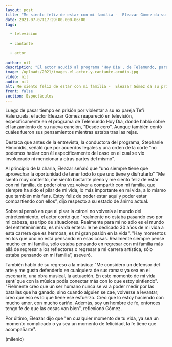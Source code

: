 ```yaml
---
layout: post
title: "Me siento feliz de estar con mi familia -  Eleazar Gómez da su primera entrevista tras salir de prisión"
date: 2021-07-07T17:29:00.000-06:00
tags:
  
  - television
  
  - cantante
  
  - actor
  
author: nil
description: "El actor acudió al programa 'Hoy Día', de Telemundo, para hablar de su nueva canción, 'Desde Cero'. "
image: /uploads/2021/images-el-actor-y-cantante-acudio.jpg
video: nil
audio: nil
alt: Me siento feliz de estar con mi familia -  Eleazar Gómez da su primera entrevista tras salir de prisión
front: false
section: Espectáculos
---
```


Luego de pasar tiempo en prisión por violentar a su ex pareja Tefi Valenzuela, el actor Eleazar Gómez reapareció en televisión, específicamente en el programa de Telemundo Hoy Día, donde habló sobre el lanzamiento de su nueva canción, "Desde cero". Aunque también contó cuáles fueron sus pensamientos mientras estaba tras las rejas.

Destaca que antes de la entrevista, la conductora del programa, Stephanie Himonidis, señaló que por acuerdos legales y una orden de la corte "no podemos hablar con él específicamente del caso en el cual se vio involucrado ni mencionar a otras partes del mismo". 

Al principio de la charla, Eleazar señaló que "uno siempre tiene que aprovechar la oportunidad de tener todo lo que uno tiene y disfrutarlo" 
"Me siento muy contento, me siento bastante pleno y me siento feliz de estar con mi familia, de poder otra vez volver a compartir con mi familia, que siempre ha sido el pilar de mi vida, lo más importante en mi vida, a lo mismo que también mis fans. Estoy feliz de poder estar aquí y poder estar compartiendo con ellos”, dijo respecto a su estado de ánimo actual. 

Sobre si pensó en que al pisar la cárcel no volvería al mundo del entretenimiento, el actor contó que "realmente no estaba pasando eso por mi cabeza, ese tipo de situaciones. Realmente para mí no sólo es el mundo del entretenimiento, es mi vida entera: le he dedicado 30 años de mi vida a esta carrera que es hermosa, es mi gran pasión en la vida". "Hay momentos en los que uno no está pensando en esas cosas. Realmente siempre pensé mucho en mi familia, sólo estaba pensando en regresar con mi familia más allá de regresar a los reflectores o regresar a mi carrera artística, sólo estaba pensando en mi familia”, aseveró. 

También habló de su regreso a la música: "Me considero un defensor del arte y me gusta defenderlo en cualquiera de sus ramas: ya sea en el escenario, una obra musical, la actuación. En este momento de mi vida sentí que con la música podía conectar más con lo que estoy sintiendo". "Fielmente creo que un ser humano nunca se va a poder medir por las batallas que ha ganado, sino cuando alguien se cae, volverse a levantar; creo que eso es lo que tiene ese esfuerzo. Creo que lo estoy haciendo con mucho amor, con mucho cariño. Además, soy un hombre de fe, entonces tengo fe de que las cosas van bien", reflexionó Gómez.  

Por último, Eleazar dijo que "en cualquier momento de tu vida, ya sea un momento complicado o ya sea un momento de felicidad, la fe tiene que acompañarte". 


(milenio)